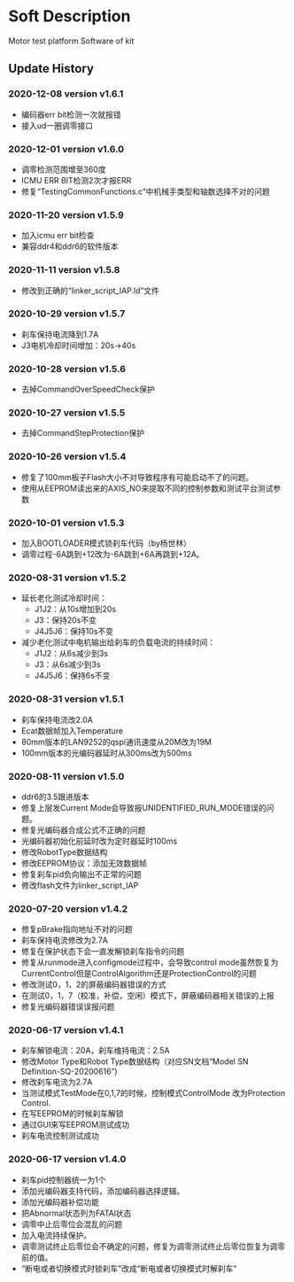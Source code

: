 # Soft Description

Motor test platform Software of kit

## Update History

### 2020-12-08 version v1.6.1
 - 编码器err bit检测一次就报错
 - 接入ud一圈调零接口

### 2020-12-01 version v1.6.0
 - 调零检测范围增至360度
 - ICMU ERR BIT检测2次才报ERR
 - 修复“TestingCommonFunctions.c”中机械手类型和轴数选择不对的问题

### 2020-11-20 version v1.5.9
 - 加入icmu err bit检查
 - 兼容ddr4和ddr6的软件版本
 
### 2020-11-11 version v1.5.8
 - 修改到正确的“linker_script_IAP.ld”文件

### 2020-10-29 version v1.5.7
 - 刹车保持电流降到1.7A
 - J3电机冷却时间增加：20s->40s
 
### 2020-10-28 version v1.5.6
 - 去掉CommandOverSpeedCheck保护
 
### 2020-10-27 version v1.5.5
 - 去掉CommandStepProtection保护
 
### 2020-10-26 version v1.5.4
 - 修复了100mm板子Flash大小不对导致程序有可能启动不了的问题。
 - 使用从EEPROM读出来的AXIS_NO来提取不同的控制参数和测试平台测试参数

### 2020-10-01 version v1.5.3
 - 加入BOOTLOADER模式锁刹车代码（by杨世林）
 - 调零过程-6A跳到+12改为-6A跳到+6A再跳到+12A。

### 2020-08-31 version v1.5.2
 - 延长老化测试冷却时间：
	* J1J2：从10s增加到20s
	* J3：保持20s不变
	* J4J5J6：保持10s不变
 - 减少老化测试中电机输出给刹车的负载电流的持续时间：
	* J1J2：从6s减少到3s
	* J3：从6s减少到3s
	* J4J5J6：保持6s不变
	
### 2020-08-31 version v1.5.1
 - 刹车保持电流改2.0A
 - Ecat数据帧加入Temperature
 - 80mm版本的LAN9252的qspi通讯速度从20M改为19M
 - 100mm版本的光编码器延时从300ms改为500ms

### 2020-08-11 version v1.5.0
 - ddr6的3.5跟进版本
 - 修复上层发Current Mode会导致报UNIDENTIFIED_RUN_MODE错误的问题。
 - 修复光编码器合成公式不正确的问题
 - 光编码器初始化前延时改为定时器延时100ms
 - 修改RobotType数据结构
 - 修改EEPROM协议：添加无效数据帧
 - 修复刹车pid负向输出不正常的问题
 - 修改flash文件为linker_script_IAP
 
### 2020-07-20 version v1.4.2
 - 修复pBrake指向地址不对的问题
 - 刹车保持电流修改为2.7A
 - 修复在保护状态下会一直发解锁刹车指令的问题
 - 修复从runmode进入configmode过程中，会导致control mode虽然恢复为CurrentControl但是ControlAlgorithm还是ProtectionControl的问题
 - 修改测试0，1，2的屏蔽编码器错误的方式
 - 在测试0，1，7（校准，补偿，空闲）模式下，屏蔽编码器相关错误的上报
 - 修复光编码器错误误报问题

### 2020-06-17 version v1.4.1
 - 刹车解锁电流：20A，刹车维持电流：2.5A
 - 修改Motor Type和Robot Type数据结构（对应SN文档“Model SN Definition-SQ-20200616”)
 - 修改刹车电流为2.7A
 - 当测试模式TestMode在0,1,7的时候，控制模式ControlMode 改为Protection Control.
 - 在写EEPROM的时候刹车解锁
 - 通过GUI来写EEPROM测试成功
 - 刹车电流控制测试成功

 
### 2020-06-17 version v1.4.0
 - 刹车pid控制器统一为1个
 - 添加光编码器支持代码，添加编码器选择逻辑。
 - 添加光编码器补偿功能
 - 把Abnormal状态列为FATAl状态
 - 调零中止后零位会混乱的问题
 - 加入电流持续保护。
 - 调零测试终止后零位会不确定的问题，修复为调零测试终止后零位恢复为调零前的值。
 - “断电或者切换模式时锁刹车”改成“断电或者切换模式时解刹车”

 